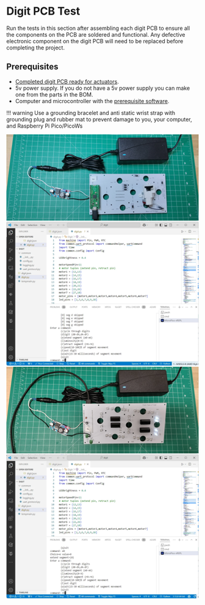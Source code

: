 # Digit PCB Test

Run the tests in this section after assembling each digit PCB to ensure all the components on the PCB are soldered and functional. Any defective electronic component on the digit PCB will need to be replaced before completing the project.

## Prerequisites

- [Completed digit PCB ready for actuators](digitpcbassembly.md).
- 5v power supply. If you do not have a 5v power supply you can make one from the parts in the BOM.
- Computer and microcontroller with the [prerequisite software](../prerequisitesoftware.md).

!!! warning
     Use a grounding bracelet and anti static wrist strap with grounding plug and rubber mat to prevent damage to you, your computer, and Raspberry Pi Pico/PicoWs

![testpcbactuator-1](../img/testpcbactuator/testpcbactuator-1.webp)
![testpcbactuator-2](../img/testpcbactuator/testpcbactuator-2.webp)
![testpcbactuator-3](../img/testpcbactuator/testpcbactuator-3.webp)
![testpcbactuator-4](../img/testpcbactuator/testpcbactuator-4.webp)